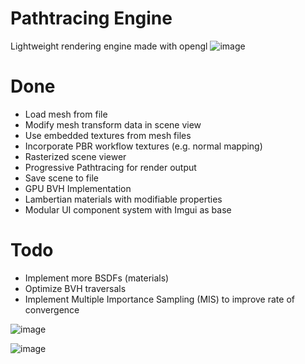 # Pathtracing Engine
 Lightweight rendering engine made with opengl
![image](https://user-images.githubusercontent.com/40843847/189490840-658f5362-0410-41fe-91bb-9037f8d44bc3.png)

# Done
- Load mesh from file
- Modify mesh transform data in scene view
- Use embedded textures from mesh files
- Incorporate PBR workflow textures (e.g. normal mapping)
- Rasterized scene viewer
- Progressive Pathtracing for render output
- Save scene to file
- GPU BVH Implementation
- Lambertian materials with modifiable properties
- Modular UI component system with Imgui as base

# Todo
- Implement more BSDFs (materials)
- Optimize BVH traversals
- Implement Multiple Importance Sampling (MIS) to improve rate of convergence


![image](https://user-images.githubusercontent.com/40843847/189490862-852fdd53-880c-4188-ba00-530579c78fdf.png)

![image](https://user-images.githubusercontent.com/40843847/189490850-12ce2ed0-4129-4a9c-8016-3369e6eb2fdb.png)
